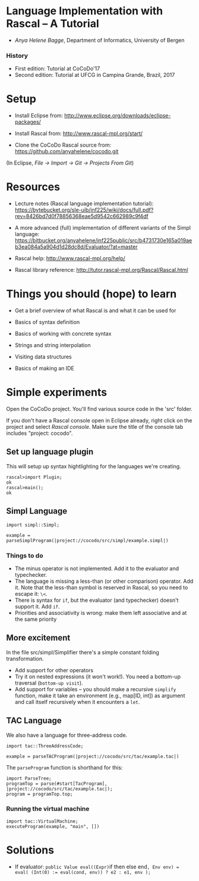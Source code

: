 # Language Implementation with Rascal – A Tutorial

* *Anya Helene Bagge*, Department of Informatics, University of Bergen

### History
* First edition: Tutorial at CoCoDo'17
* Second edition: Tutorial at UFCG in Campina Grande, Brazil, 2017

# Setup

* Install Eclipse from: http://www.eclipse.org/downloads/eclipse-packages/

* Install Rascal from: http://www.rascal-mpl.org/start/

* Clone the CoCoDo Rascal source from: https://github.com/anyahelene/cocodo.git

(In Eclipse, *File → Import → Git → Projects From Git*)

# Resources

* Lecture notes (Rascal language implementation tutorial): https://bytebucket.org/sle-uib/inf225/wiki/docs/full.pdf?rev=8426bd7d0f78856368eae5d9542c662989c9f4df

* A more advanced (full) implementation of different variants of the Simpl language: https://bitbucket.org/anyahelene/inf225public/src/b4731730e165a019aeb3ea084a5a904d1d28dc8d/Evaluator/?at=master

* Rascal help: http://www.rascal-mpl.org/help/

* Rascal library reference: http://tutor.rascal-mpl.org/Rascal/Rascal.html

# Things you should (hope) to learn

* Get a brief overview of what Rascal is and what it can be used for

* Basics of syntax definition

* Basics of working with concrete syntax

* Strings and string interpolation

* Visiting data structures

* Basics of making an IDE

# Simple experiments
Open the CoCoDo project. You'll find various source code in the 'src' folder.

If you don't have a Rascal console open in Eclipse already, right click on the project and select *Rascal console*. Make sure the title of the console tab includes "project: cocodo".


## Set up language plugin
This will setup up syntax hightlighting for the languages we're creating.

```
rascal>import Plugin;
ok
rascal>main();
ok
```

## Simpl Language
```
import simpl::Simpl;
```

```
example = parseSimplProgram(|project://cocodo/src/simpl/example.simpl|)
```



### Things to do

* The minus operator is not implemented. Add it to the evaluator and typechecker.
* The language is missing a less-than (or other comparison) operator. Add it. Note that the less-than symbol is reserved in Rascal, so you need to escape it: `\<`.
* There is syntax for `if`, but the evaluator (and typechecker) doesn't support it. Add `if`. 
* Priorities and associativity is wrong: make them left associative and at the same priority


## More excitement
In the file src/simpl/Simplifier there's a simple constant folding transformation.

* Add support for other operators
* Try it on nested expressions (it won't work!). You need a bottom-up traversal (`bottom-up visit`).
* Add support for variables – you should make a recursive `simplify` function, make it take an environment (e.g., map[ID, int]) as argument and call itself recursively when it encounters a `let`.

 
## TAC Language
We also have a language for three-address code.


```
import tac::ThreeAddressCode;
```

```
example = parseTACProgram(|project://cocodo/src/tac/example.tac|)
```


The `parseProgram` function is shorthand for this:
```
import ParseTree;
programTop = parse(#start[TacProgram], |project://cocodo/src/tac/example.tac|);
program = programTop.top;
```


### Running the virtual machine
```
import tac::VirtualMachine;
executeProgram(example, "main", [])
```


# Solutions

* If evaluator: `public Value eval((Expr)`if <Expr cond> then <Expr e1> else <Expr e2> end`, Env env)
	= eval( (Int(0) := eval(cond, env)) ? e2 : e1, env );
`
